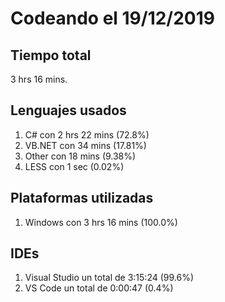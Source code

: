 # Codeando el 19/12/2019

## Tiempo total
3 hrs 16 mins.

## Lenguajes usados
1. C# con 2 hrs 22 mins (72.8%)
1. VB.NET con 34 mins (17.81%)
1. Other con 18 mins (9.38%)
1. LESS con 1 sec (0.02%)

## Plataformas utilizadas
1. Windows con 3 hrs 16 mins (100.0%)

## IDEs
1. Visual Studio un total de 3:15:24 (99.6%)
1. VS Code un total de 0:00:47 (0.4%)
